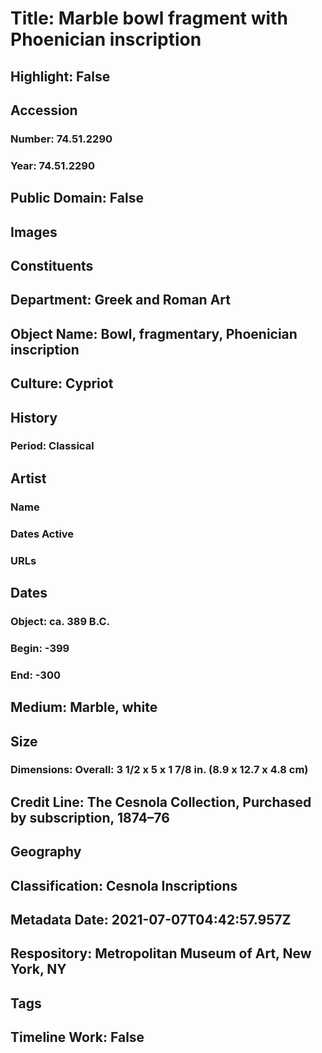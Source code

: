 # Title: Marble bowl fragment with Phoenician inscription
## Highlight: False
## Accession
### Number: 74.51.2290
### Year: 74.51.2290
## Public Domain: False
## Images
## Constituents
## Department: Greek and Roman Art
## Object Name: Bowl, fragmentary, Phoenician inscription
## Culture: Cypriot
## History
### Period: Classical
## Artist
### Name
### Dates Active
### URLs
## Dates
### Object: ca. 389 B.C.
### Begin: -399
### End: -300
## Medium: Marble, white
## Size
### Dimensions: Overall: 3 1/2 x 5 x 1 7/8 in. (8.9 x 12.7 x 4.8 cm)
## Credit Line: The Cesnola Collection, Purchased by subscription, 1874–76
## Geography
## Classification: Cesnola Inscriptions
## Metadata Date: 2021-07-07T04:42:57.957Z
## Respository: Metropolitan Museum of Art, New York, NY
## Tags
## Timeline Work: False